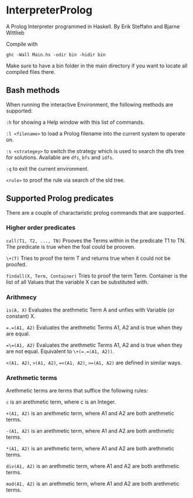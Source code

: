 # InterpreterProlog

A Prolog Interpreter programmed in Haskell.
By Erik Steffahn and Bjarne Wittlieb

Compile with

```
ghc -Wall Main.hs -odir bin -hidir bin
```

Make sure to have a bin folder in the main directory if you want to locate all compiled files there.

## Bash methods
When running the interactive Environment, the following methods are supported:

```:h``` for showing a Help window with this list of commands.

```:l <filename>``` to load a Prolog filename into the current system to operate on.

```:s <strategey>``` to switch the strategy which is used to search the dfs tree for solutions.
Available are ```dfs```, ```bfs``` and ```idfs```.

```:q``` to exit the current environment.

```<rule>``` to proof the rule via search of the sld tree.

## Supported Prolog predicates

There are a couple of charactaristic prolog commands that are supported.

### Higher order predicates
```call(T1, T2, ..., TN)``` Prooves the Terms within in the predicate T1 to TN. The predicate is true when the foal could be prooven.

```\+(T)``` Tries to proof the term T and returns true when it could not be proofed.

```findall(X, Term, Container)``` Tries to proof the term Term. Container is the list of all Values that the variable X can be substituted with.

### Arithmecy
```is(A, X)``` Evaluates the arethmetic Term A and unfies with Variable (or constant) X.

```=.=(A1, A2)``` Evaluates the arethmetic Terms A1, A2 and is true when they are equal.

```=\=(A1, A2)``` Evaluates the arethmetic Terms A1, A2 and is true when they are not equal. Equivalent to ```\+(=.=(A1, A2))```.

```<(A1, A2)```, ```>(A1, A2)```, ```=<(A1, A2)```, ```>=(A1, A2)``` are defined in similar ways.

### Arethmetic terms
Arethmetic terms are terms that suffice the following rules:

```c``` is an arethmetic term, where c is an Integer.

```+(A1, A2)``` is an arethmetic term, where A1 and A2 are both arethmetic terms.

```-(A1, A2)``` is an arethmetic term, where A1 and A2 are both arethmetic terms.

```*(A1, A2)``` is an arethmetic term, where A1 and A2 are both arethmetic terms.

```div(A1, A2)``` is an arethmetic term, where A1 and A2 are both arethmetic terms.

```mod(A1, A2)``` is an arethmetic term, where A1 and A2 are both arethmetic terms.
